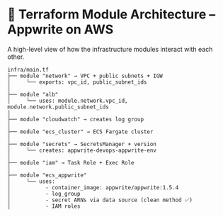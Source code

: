 # 🧱 Terraform Module Architecture – Appwrite on AWS

A high-level view of how the infrastructure modules interact with each other.

```plaintext
infra/main.tf
├── module "network" → VPC + public subnets + IGW
│     └── exports: vpc_id, public_subnet_ids
│
├── module "alb"
│     └── uses: module.network.vpc_id, module.network.public_subnet_ids
│
├── module "cloudwatch" → creates log group
│
├── module "ecs_cluster" → ECS Fargate cluster
│
├── module "secrets" → SecretsManager + version
│     └── creates: appwrite-devops-appwrite-env
│
├── module "iam" → Task Role + Exec Role
│
├── module "ecs_appwrite"
│     └── uses:
│           - container_image: appwrite/appwrite:1.5.4
│           - log_group
│           - secret ARNs via data source (clean method ✅)
│           - IAM roles
